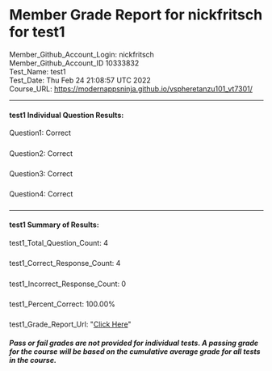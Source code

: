 # Member Grade Report for nickfritsch for test1  
   
Member_Github_Account_Login: nickfritsch  
Member_Github_Account_ID 10333832  
Test_Name: test1  
Test_Date: Thu Feb 24 21:08:57 UTC 2022  
Course_URL: https://modernappsninja.github.io/vspheretanzu101_vt7301/  
   
---  
#### test1 Individual Question Results:  
Question1: Correct  
#####  
Question2: Correct  
#####  
Question3: Correct  
#####  
Question4: Correct  
#####  
---  
#### test1 Summary of Results:  
test1_Total_Question_Count: 4  
#####  
test1_Correct_Response_Count: 4  
#####  
test1_Incorrect_Response_Count: 0  
#####  
test1_Percent_Correct: 100.00%  
#####  
test1_Grade_Report_Url: "[Click Here](https://github.com/modernappsninjas/nickfritsch/blob/main/static/userdata/courses/vspheretanzu101_vt7301/grade_report.pr1413.test1.md)"
##### Pass or fail grades are not provided for individual tests. A passing grade for the course will be based on the cumulative average grade for all tests in the course.  
